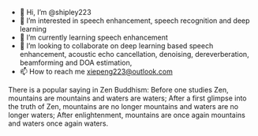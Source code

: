 - 👋 Hi, I’m @shipley223
- 👀 I’m interested in speech enhancement, speech recognition and deep learning
- 🌱 I’m currently learning speech enhancement
- 💞️ I’m looking to collaborate on deep learning based speech enhancement, acoustic echo cancellation, denoising, dereverberation, beamforming and DOA estimation,  
- 📫 How to reach me xiepeng223@outlook.com

There is a popular saying in Zen Buddhism:
Before one studies Zen, mountains are mountains and waters are waters; 
After a first glimpse into the truth of Zen, mountains are no longer mountains and waters are no longer waters;
After enlightenment, mountains are once again mountains and waters once again waters.

<!---
shipley223/shipley223 is a ✨ special ✨ repository because its `README.md` (this file) appears on your GitHub profile.
You can click the Preview link to take a look at your changes.
--->
